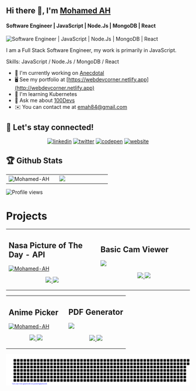 <h2> Hi there 👋, I'm <a href="https://www.linkedin.com/in/mojed7/" target="_blank">Mohamed AH</a>    </h2>


#### Software Engineer | JavaScript | Node.Js | MongoDB | React
![Software Engineer | JavaScript | Node.Js | MongoDB | React](https://i.imgur.com/EX0Cv4e.gif)

I am a Full Stack Software Engineer, my work is primarily in JavaScript. 

Skills: JavaScript / Node.Js / MongoDB / React

* 🚀  I'm currently working on [Anecdotal](http://anecdotalnode@herokuapp.com)
* 🖥️  See my portfolio at [https://webdevcorner.netlify.app](http://webdevcorner.netlify.app)
* 🧠  I'm learning Kubernetes
* 💬 Ask me about [100Devs](leonnoel.com/100devs) 
* ✉️  You can contact me at [emah84@gmail.com](mailto:emah84@gmail.com) 

<h2>🤝 Let's stay connected!</h2>
<div align="center">

[<img src='https://cdn.jsdelivr.net/npm/simple-icons@3.0.1/icons/linkedin.svg' alt='linkedin' height='40'>](https://www.linkedin.com/in/mojed7/)  [<img src='https://cdn.jsdelivr.net/npm/simple-icons@3.0.1/icons/twitter.svg' alt='twitter' height='40'>](https://twitter.com/Mohamed_Jeddah)  [<img src='https://cdn.jsdelivr.net/npm/simple-icons@3.0.1/icons/codepen.svg' alt='codepen' height='40'>](https://codepen.io/Mohamed-AH)  [<img src='https://cdn.jsdelivr.net/npm/simple-icons@3.0.1/icons/icloud.svg' alt='website' height='40'>](https://webdevcorner.netlify.app)  

</div>

<h2>🏆 Github Stats</h2>


<div align="center">
<table>
<tr>
<td width="45%">
<img src="https://github-readme-streak-stats.herokuapp.com/?user=Mohamed-AH&show_icons=true&background=FFFFFF00&hide_border=true" alt="Mohamed-AH">
</td>
<td width="45%">
 <img src="https://github-readme-stats.vercel.app/api?username=Mohamed-AH&bg_color=FFFFFF00include_all_commits=true&count_private=true&hide_border=true">
</table>
</div>
</td>
</tr>

![Profile views](https://gpvc.arturio.dev/Mohamed-AH)  

 Projects
========

<!-- <div >
<table>
<tr>
<td width="45%">
### Nasa Picture of The Day - API                                
</td>
<td width="45%">
 ### Basic Cam Viewer
</table>
</div>
</td>
</tr> -->


 


<div align="left">
<table>
<tr>
<td width="50%">
 <h2>Nasa Picture of The Day - API</h2>
 <a target="_blank" href="https://mohamed-ah.github.io/nasaPictureOfTheDay/"> 
<img src="https://i.imgur.com/Nw7AKKj.gif&show_icons=true&background=FFFFFF00&hide_border=true" alt="Mohamed-AH" height=320>
 </a>
       <p align="center">
        <a href="https://github.com/Mohamed-AH/nasaPictureOfTheDay" target="_blank">
          <img src="https://img.shields.io/static/v1?label=|&message=REPO&color=23555f&style=plastic&logo=github&logo-color=white"/>
        </a>
        <a href="https://mohamed-ah.github.io/nasaPictureOfTheDay/" target="_blank">
          <img src="https://img.shields.io/static/v1?label=|&message=WEBSITE&color=cdf998&style=plastic&logo=wordpress&logo-color=white"/>
        </a>
      </p>
 
 
</td>

  
<td width="50%">
 <h2>Basic Cam Viewer</h2> 
 <a target="_blank" href="https://mohamed-ah.github.io/basicCamViewer/">
 <img src="https://i.imgur.com/qrpKxwP.gif&bg_color=FFFFFF00include_all_commits=true&count_private=true&hide_border=true"  height=320>
 </a>
       <p align="center">
        <a href="https://github.com/Mohamed-AH/basicCamViewer" target="_blank">
          <img src="https://img.shields.io/static/v1?label=|&message=REPO&color=23555f&style=plastic&logo=github&logo-color=white"/>
        </a>
        <a href="https://mohamed-ah.github.io/basicCamViewer/" target="_blank">
          <img src="https://img.shields.io/static/v1?label=|&message=WEBSITE&color=cdf998&style=plastic&logo=wordpress&logo-color=white"/>
        </a>
      </p>
</table>
</div>
</td>
</tr>

<div align="left">
<table>
<tr>
<td width="50%">
 <h2>Anime Picker</h2>
  <a target="_blank" href="https://mohamed-ah.github.io/animePicker/">
<img src="https://i.imgur.com/DDbcHBt.gif&show_icons=true&background=FFFFFF00&hide_border=true" alt="Mohamed-AH" height=320>
 </a>
       <p align="center">
        <a href="https://github.com/Mohamed-AH/animePicker" target="_blank">
          <img src="https://img.shields.io/static/v1?label=|&message=REPO&color=23555f&style=plastic&logo=github&logo-color=white"/>
        </a>
        <a href="https://mohamed-ah.github.io/animePicker/" target="_blank">
          <img src="https://img.shields.io/static/v1?label=|&message=WEBSITE&color=cdf998&style=plastic&logo=wordpress&logo-color=white"/>
        </a>
      </p>


</td>
  
<td width="50%">
 <h2>PDF Generator</h2> 
   <a target="_blank" href="https://mohamed-ah.github.io/simplePDFgenerator/">
 <img src="https://i.imgur.com/ij61Glf.gif&bg_color=FFFFFF00include_all_commits=true&count_private=true&hide_border=true"  height=320>
 </a>
       <p align="center">
        <a href="https://github.com/Mohamed-AH/simplePDFgenerator" target="_blank">
          <img src="https://img.shields.io/static/v1?label=|&message=REPO&color=23555f&style=plastic&logo=github&logo-color=white"/>
        </a>
        <a href="https://mohamed-ah.github.io/simplePDFgenerator/" target="_blank">
          <img src="https://img.shields.io/static/v1?label=|&message=WEBSITE&color=cdf998&style=plastic&logo=wordpress&logo-color=white"/>
        </a>
      </p>
</table>
</div>
</td>
</tr>
 
<p align="center">
<img src="https://github.com/Mohamed-AH/jaas666/blob/main/gitartwork.svg" />
</p>

